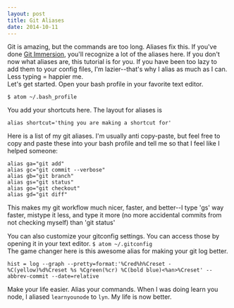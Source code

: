 ```yaml
---
layout: post
title: Git Aliases
date: 2014-10-11
---
```


Git is amazing, but the commands are too long. Aliases fix this. If you've done [Git Immersion](http://gitimmersion.com/), you'll recognize a lot of the aliases here. If you don't now what aliases are, this tutorial is for you. If you have been too lazy to add them to your config files, I'm lazier--that's why I alias as much as I can. Less typing = happier me.  
Let's get started.
Open your bash profile in your favorite text editor.

    $ atom ~/.bash_profile

You add your shortcuts here. The layout for aliases is

    alias shortcut='thing you are making a shortcut for'

Here is a list of my git aliases. I'm usually anti copy-paste, but feel free to copy and paste these into your bash profile and tell me so that I feel like I helped someone:

    alias ga="git add"  
    alias gc="git commit --verbose"  
    alias gb="git branch"  
    alias gs="git status"  
    alias go="git checkout"  
    alias gd="git diff"

This makes my git workflow much nicer, faster, and better--I type 'gs' way faster, mistype it less, and type it more (no more accidental commits from not checking myself) than 'git status'  

You can also customize your gitconfig settings. You can access those by opening
it in your text editor. ```$ atom ~/.gitconfig```  
The game changer here is this awesome alias for making your git log better.

    hist = log --graph --pretty=format:'%Cred%h%Creset -%C(yellow)%d%Creset %s %Cgreen(%cr) %C(bold blue)<%an>%Creset' --abbrev-commit --date=relative

Make your life easier. Alias your commands. When I was doing learn you node, I aliased ```learnyounode``` to ```lyn```. My life is now better.
